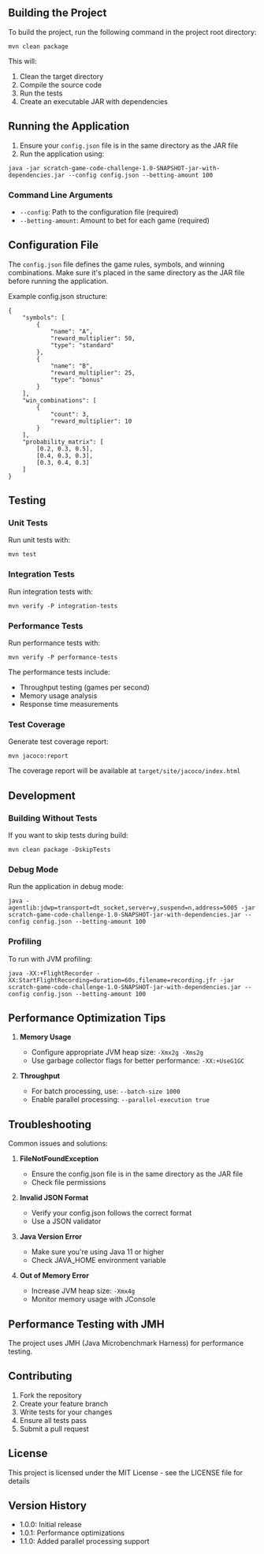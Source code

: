 ## Building the Project

To build the project, run the following command in the project root directory:

```
mvn clean package
```

This will:
1. Clean the target directory
2. Compile the source code
3. Run the tests
4. Create an executable JAR with dependencies

## Running the Application

1. Ensure your `config.json` file is in the same directory as the JAR file
2. Run the application using:

```
java -jar scratch-game-code-challenge-1.0-SNAPSHOT-jar-with-dependencies.jar --config config.json --betting-amount 100
```

### Command Line Arguments

- `--config`: Path to the configuration file (required)
- `--betting-amount`: Amount to bet for each game (required)

## Configuration File

The `config.json` file defines the game rules, symbols, and winning combinations. Make sure it's placed in the same directory as the JAR file before running the application.

Example config.json structure:

```
{
    "symbols": [
        {
            "name": "A",
            "reward_multiplier": 50,
            "type": "standard"
        },
        {
            "name": "B",
            "reward_multiplier": 25,
            "type": "bonus"
        }
    ],
    "win_combinations": [
        {
            "count": 3,
            "reward_multiplier": 10
        }
    ],
    "probability_matrix": [
        [0.2, 0.3, 0.5],
        [0.4, 0.3, 0.3],
        [0.3, 0.4, 0.3]
    ]
}
```

## Testing

### Unit Tests

Run unit tests with:
```
mvn test
```

### Integration Tests

Run integration tests with:
```
mvn verify -P integration-tests
```

### Performance Tests

Run performance tests with:
```
mvn verify -P performance-tests
```

The performance tests include:
- Throughput testing (games per second)
- Memory usage analysis
- Response time measurements

### Test Coverage

Generate test coverage report:
```
mvn jacoco:report
```
The coverage report will be available at `target/site/jacoco/index.html`

## Development

### Building Without Tests

If you want to skip tests during build:
```
mvn clean package -DskipTests
```

### Debug Mode

Run the application in debug mode:
```
java -agentlib:jdwp=transport=dt_socket,server=y,suspend=n,address=5005 -jar scratch-game-code-challenge-1.0-SNAPSHOT-jar-with-dependencies.jar --config config.json --betting-amount 100
```

### Profiling

To run with JVM profiling:
```
java -XX:+FlightRecorder -XX:StartFlightRecording=duration=60s,filename=recording.jfr -jar scratch-game-code-challenge-1.0-SNAPSHOT-jar-with-dependencies.jar --config config.json --betting-amount 100
```

## Performance Optimization Tips

1. **Memory Usage**
   - Configure appropriate JVM heap size: `-Xmx2g -Xms2g`
   - Use garbage collector flags for better performance: `-XX:+UseG1GC`

2. **Throughput**
   - For batch processing, use: `--batch-size 1000`
   - Enable parallel processing: `--parallel-execution true`

## Troubleshooting

Common issues and solutions:

1. **FileNotFoundException**
   - Ensure the config.json file is in the same directory as the JAR file
   - Check file permissions

2. **Invalid JSON Format**
   - Verify your config.json follows the correct format
   - Use a JSON validator

3. **Java Version Error**
   - Make sure you're using Java 11 or higher
   - Check JAVA_HOME environment variable

4. **Out of Memory Error**
   - Increase JVM heap size: `-Xmx4g`
   - Monitor memory usage with JConsole

## Performance Testing with JMH

The project uses JMH (Java Microbenchmark Harness) for performance testing.

## Contributing

1. Fork the repository
2. Create your feature branch
3. Write tests for your changes
4. Ensure all tests pass
5. Submit a pull request

## License

This project is licensed under the MIT License - see the LICENSE file for details

## Version History

- 1.0.0: Initial release
- 1.0.1: Performance optimizations
- 1.1.0: Added parallel processing support
```